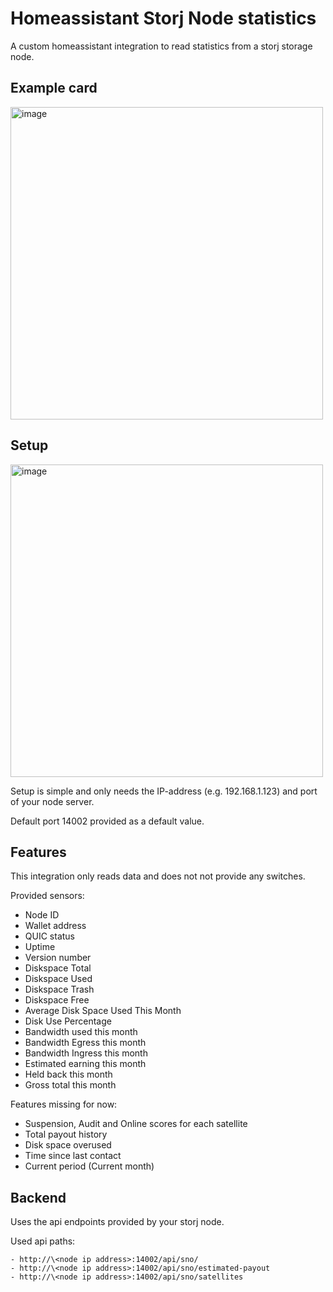 # Homeassistant Storj Node statistics

A custom homeassistant integration to read statistics from a storj storage node.

## Example card

<img width="500" alt="image" src="https://github.com/user-attachments/assets/6dc164d4-f0e7-4114-806a-df93d9748a3e" />

## Setup

<img width="500" alt="image" src="https://github.com/user-attachments/assets/6cd58485-69c1-4af4-88c3-0f2d9367a1ac" />

Setup is simple and only needs the IP-address (e.g. 192.168.1.123) and port of your node server.

Default port 14002 provided as a default value.

## Features

This integration only reads data and does not not provide any switches.

Provided sensors:

- Node ID
- Wallet address
- QUIC status
- Uptime
- Version number
- Diskspace Total
- Diskspace Used
- Diskspace Trash
- Diskspace Free
- Average Disk Space Used This Month
- Disk Use Percentage
- Bandwidth used this month
- Bandwidth Egress this month
- Bandwidth Ingress this month
- Estimated earning this month
- Held back this month
- Gross total this month

Features missing for now:

- Suspension, Audit and Online scores for each satellite
- Total payout history
- Disk space overused
- Time since last contact
- Current period (Current month)

## Backend

Uses the api endpoints provided by your storj node. 

Used api paths:
```
- http://\<node ip address>:14002/api/sno/
- http://\<node ip address>:14002/api/sno/estimated-payout
- http://\<node ip address>:14002/api/sno/satellites
```

